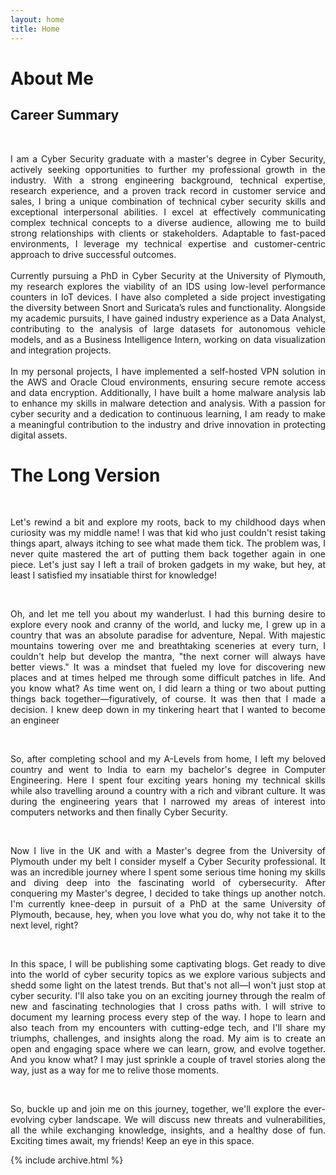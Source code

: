 ```yaml
---
layout: home
title: Home
---
```


# About Me

## Career Summary
<br>
<div align = "justify">
  
I am a Cyber Security graduate with a master's degree in Cyber Security, actively seeking opportunities to further my professional growth in the industry. With a strong engineering background, technical expertise, research experience, and a proven track record in customer service and sales, I bring a unique combination of technical cyber security skills and exceptional interpersonal abilities. I excel at effectively communicating complex technical concepts to a diverse audience, allowing me to build strong relationships with clients or stakeholders. Adaptable to fast-paced environments, I leverage my technical expertise and customer-centric approach to drive successful outcomes. 
<br> <br>
Currently pursuing a PhD in Cyber Security at the University of Plymouth, my research explores the viability of an IDS using low-level performance counters in IoT devices. I have also completed a side project investigating the diversity between Snort and Suricata’s rules and functionality. Alongside my academic pursuits, I have gained industry experience as a Data Analyst, contributing to the analysis of large datasets for autonomous vehicle models, and as a Business Intelligence Intern, working on data visualization and integration projects. 
<br> <br>
In my personal projects, I have implemented a self-hosted VPN solution in the AWS and Oracle Cloud environments, ensuring secure remote access and data encryption. Additionally, I have built a home malware analysis lab to enhance my skills in malware detection and analysis. With a passion for cyber security and a dedication to continuous learning, I am ready to make a meaningful contribution to the industry and drive innovation in protecting digital assets.

</div>

# The Long Version

<br>
<div align = "justify"> 

Let's rewind a bit and explore my roots, back to my childhood days when curiosity was my middle name! I was that kid who just couldn't resist taking things apart, always itching to see what made them tick. The problem was, I never quite mastered the art of putting them back together again in one piece. Let's just say I left a trail of broken gadgets in my wake, but hey, at least I satisfied my insatiable thirst for knowledge! 

</div>
<br>
<div align = "justify"> 


Oh, and let me tell you about my wanderlust. I had this burning desire to explore every nook and cranny of the world, and lucky me, I grew up in a country that was an absolute paradise for adventure, Nepal. With majestic mountains towering over me and breathtaking sceneries at every turn, I couldn't help but develop the mantra, "the next corner will always have better views." It was a mindset that fueled my love for discovering new places and at times helped me through some difficult patches in life. And you know what? As time went on, I did learn a thing or two about putting things back together—figuratively, of course. It was then that I made a decision. I knew deep down in my tinkering heart that I wanted to become an engineer 

</div>
<br>
<div align = "justify">
  
So, after completing school and my A-Levels from home, I left my beloved country and went to India to earn my bachelor's degree in Computer Engineering. Here I spent four exciting years honing my technical skills while also travelling around a country with a rich and vibrant culture. It was during the engineering years that I narrowed my areas of interest into computers networks and then finally Cyber Security.


</div>
<br>
<div align = "justify"> 

Now I live in the UK and with a Master's degree from the University of Plymouth under my belt I consider myself a Cyber Security professional. It was an incredible journey where I spent some serious time honing my skills and diving deep into the fascinating world of cybersecurity. After conquering my Master's degree, I decided to take things up another notch. I'm currently knee-deep in pursuit of a PhD at the same University of Plymouth, because, hey, when you love what you do, why not take it to the next level, right?


</div>
<br>
<div align = "justify"> 

In this space, I will be publishing some captivating blogs. Get ready to dive into the world of cyber security topics as we explore various subjects and shedd some light on the latest trends. But that's not all—I won't just stop at cyber security. I'll also take you on an exciting journey through the realm of new and fascinating technologies that I cross paths with. I will strive to document my learning process every step of the way. I hope to learn and also teach from my encounters with cutting-edge tech, and I'll share my triumphs, challenges, and insights along the road. My aim is to create an open and engaging space where we can learn, grow, and evolve together. And you know what? I may just sprinkle a couple of travel stories along the way, just as a way for me to relive those moments. 

</div>
<br>
<div align = "justify"> 

So, buckle up and join me on this journey, together, we'll explore the ever-evolving cyber landscape. We will discuss new threats and vulnerabilities, all the while exchanging knowledge, insights, and a healthy dose of fun. Exciting times await, my friends! Keep an eye in this space.


</div>



{% include archive.html %}
